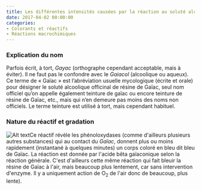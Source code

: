 ```yaml
---
title: Les différentes intensités causées par la réaction au soluté alcoolique officinal de résine de gaïac
date: 2017-04-02 00:00:00
categories: 
- Colorants et réactifs
- Réactions macrochimiques
---
```


### Explication du nom
Parfois écrit, à tort, *Gayac* (orthographe cependant acceptable, mais à éviter). Il ne faut pas le confondre avec le *Gaiacol* (alcoolique ou aqueux). Ce terme de « Gaïac » est l’abréviation usuelle mycologique (écrite et orale) pour désigner le soluté alcoolique officinal de résine de Gaïac, seul nom officiel qu’on appelle également teinture de gaïac ou encore teinture de résine de Gaïac, etc., mais qui n’en demeure pas moins des noms non officiels. Le terme teinture est utilisé à tort, mais cependant habituel.
<!--more-->

### Nature du réactif et gradation

![Alt text](https://www.fungiquebec.ca//https://www.flickr.com/photos/kaufholtz/28260892405/in/photolist-LzaMxh-LzaAnG-KVgMNG-KpX4uB-K4jsHB
"Gaïac")Ce réactif révèle les phénoloxydases (comme d'ailleurs plusieurs autres substances) qui au contact du *Gaïac*, donnent plus ou moins rapidement (instantané à quelques minutes) un corps coloré en bleu dit bleu de Gaïac. La réaction est donnée par l'acide bêta gaïaconique selon la réaction générale. C'est d'ailleurs cette même réaction qui fait bleuir la résine de Gaïac à l'air, mais beaucoup plus lentement, car sans intervention d'enzyme. Il y a uniquement action de O<sub>2</sub> de l'air donc de beaucoup, plus lente).







